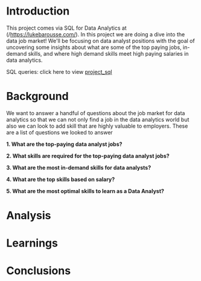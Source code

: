 # Introduction 
This project comes via SQL for Data Analytics at (/https://lukebarousse.com/). In this project we are doing a dive into the data job market! We'll be focusing on data analyst positions with the goal of uncovering some insights about what are some of the top paying jobs, in-demand skills, and where high demand skills meet high paying salaries in data analytics. 

SQL queries: click here to view [project_sql](/project_sql/)

# Background
We want to answer a handful of questions about the job market for data analytics so that we can not only find a job in the data analytics world but also we can look to add skill that are highly valuable to employers. These are a list of questions we looked to answer

**1. What are the top-paying data analyst jobs?**

**2. What skills are required for the top-paying data analyst jobs?**

**3. What are the most in-demand skills for data analysts?**

**4. What are the top skills based on salary?**

**5. What are the most optimal skills to learn as a Data Analyst?**

# Analysis

# Learnings

# Conclusions
